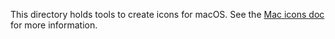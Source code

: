 This directory holds tools to create icons for macOS. See the [Mac icons
doc](../../../docs/mac/icons.md) for more information.
